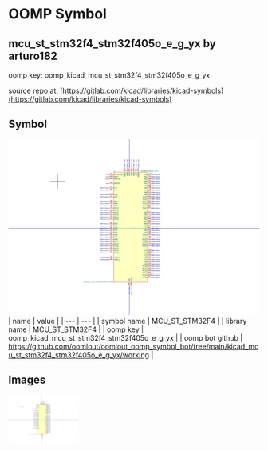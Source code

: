 # OOMP Symbol  
## mcu_st_stm32f4_stm32f405o_e_g_yx  by arturo182  
  
oomp key: oomp_kicad_mcu_st_stm32f4_stm32f405o_e_g_yx  
  
source repo at: [https://gitlab.com/kicad/libraries/kicad-symbols](https://gitlab.com/kicad/libraries/kicad-symbols)  
## Symbol  
  
[![working.png](working_600.png)](working.png)  
| name | value | 
| --- | --- | 
| symbol name | MCU_ST_STM32F4 | 
| library name | MCU_ST_STM32F4 | 
| oomp key | oomp_kicad_mcu_st_stm32f4_stm32f405o_e_g_yx | 
| oomp bot github | https://github.com/oomlout/oomlout_oomp_symbol_bot/tree/main/kicad_mcu_st_stm32f4_stm32f405o_e_g_yx/working | 
## Images  
  
[![working.png](working_140.png)](working.png)  
